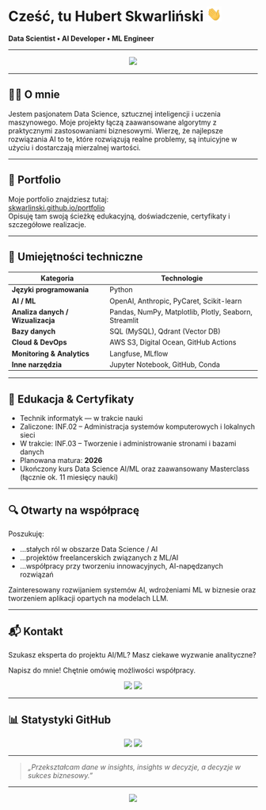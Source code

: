 <!-- Powitanie z animacją -->
# Cześć, tu Hubert Skwarliński <img src="https://raw.githubusercontent.com/ABSphreak/ABSphreak/master/gifs/Hi.gif" width="30px">

**Data Scientist • AI Developer • ML Engineer**

---

<!-- Pasek animowany -->
<p align="center">
  <img src="https://readme-typing-svg.herokuapp.com?color=%2336BCF7&center=true&vCenter=true&lines=Data+Science+Enthusiast;Machine+Learning+Engineer;Turning+Data+into+Decisions" />
</p>

---

## 🙋‍♂️ O mnie  
Jestem pasjonatem Data Science, sztucznej inteligencji i uczenia maszynowego. Moje projekty łączą zaawansowane algorytmy z praktycznymi zastosowaniami biznesowymi. Wierzę, że najlepsze rozwiązania AI to te, które rozwiązują realne problemy, są intuicyjne w użyciu i dostarczają mierzalnej wartości.

---

## 💼 Portfolio  
Moje portfolio znajdziesz tutaj:  
[skwarlinski.github.io/portfolio](https://skwarlinski.github.io/portfolio/)  
Opisuję tam swoją ścieżkę edukacyjną, doświadczenie, certyfikaty i szczegółowe realizacje.

---

## 🔧 Umiejętności techniczne

| Kategoria              | Technologie                                                                 |
|------------------------|------------------------------------------------------------------------------|
| **Języki programowania** | Python                                                                     |
| **AI / ML**              | OpenAI, Anthropic, PyCaret, Scikit-learn                                  |
| **Analiza danych / Wizualizacja** | Pandas, NumPy, Matplotlib, Plotly, Seaborn, Streamlit       |
| **Bazy danych**           | SQL (MySQL), Qdrant (Vector DB)                                          |
| **Cloud & DevOps**       | AWS S3, Digital Ocean, GitHub Actions                                     |
| **Monitoring & Analytics** | Langfuse, MLflow                                                        |
| **Inne narzędzia**       | Jupyter Notebook, GitHub, Conda                                           |

---

## 📜 Edukacja & Certyfikaty

- Technik informatyk — w trakcie nauki  
- Zaliczone: INF.02 – Administracja systemów komputerowych i lokalnych sieci  
- W trakcie: INF.03 – Tworzenie i administrowanie stronami i bazami danych  
- Planowana matura: **2026**  
- Ukończony kurs Data Science AI/ML oraz zaawansowany Masterclass (łącznie ok. 11 miesięcy nauki)

---

## 🔍 Otwarty na współpracę

Poszukuję:
- …stałych ról w obszarze Data Science / AI  
- …projektów freelancerskich związanych z ML/AI  
- …współpracy przy tworzeniu innowacyjnych, AI-napędzanych rozwiązań  

Zainteresowany rozwijaniem systemów AI, wdrożeniami ML w biznesie oraz tworzeniem aplikacji opartych na modelach LLM.

---

## 📬 Kontakt

Szukasz eksperta do projektu AI/ML?
Masz ciekawe wyzwanie analityczne?

Napisz do mnie! Chętnie omówię możliwości współpracy.

<p align="center">
  <a href="https://www.linkedin.com/in/skwarlinski/"><img src="https://img.shields.io/badge/LinkedIn-0A66C2.svg?style=for-the-badge&logo=linkedin&logoColor=white" /></a>
  <a href="mailto:skwarlinskihubert@gmail.com"><img src="https://img.shields.io/badge/Email-D14836.svg?style=for-the-badge&logo=gmail&logoColor=white" /></a>
</p>

---

## 📊 Statystyki GitHub

<p align="center">
  <img src="https://github-readme-stats.vercel.app/api?username=skwarlinski&show_icons=true&theme=tokyonight" height="150"/>
  <img src="https://github-readme-streak-stats.herokuapp.com/?user=skwarlinski&theme=tokyonight" height="150"/>
</p>

---

> _„Przekształcam dane w insights, insights w decyzje, a decyzje w sukces biznesowy.”_

---

<!-- Animowana fala na zakończenie -->
<p align="center">
  <img src="https://capsule-render.vercel.app/api?type=waving&color=36BCF7&height=100&section=footer"/>
</p>
